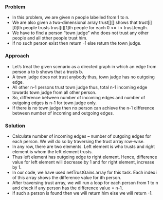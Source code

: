 ### Problem

- In this problem, we are given n people labelled from 1 to n. 
- We are also given a two-dimensional array trust[][] shows that trust[i][0]th people trusts trust[i][1]th people for each 0 <= i < trust.length.
- We have to find a person “town judge” who does not trust any other people and all other people trust him. 
- If no such person exist then return -1 else return the town judge.

### Approach

- Let’s treat the given scenario as a directed graph in which an edge from person a to b shows that a trusts b.
- A town judge does not trust anybody thus, town judge has no outgoing edge.
- All other n-1 persons trust town judge thus, total n-1 incoming edge towards town judge from all other person.
- So, difference between number of incoming edges and number of outgoing edges is n-1 for town judge only.
- If there is no town judge then no person can achieve the n-1 difference between number of incoming and outgoing edges.

### Solution

- Calculate number of incoming edges – number of outgoing edges for each person. We will do so by traversing the trust array row-wise.
- In any row, there are two elements. Left element is who trusts and right element is whom the left element trusts.
- Thus left element has outgoing edge to right element. Hence, difference value for left element will decrease by 1 and for right element, increase by 1.
- In our code, we have used netTrustGains array for this task. Each index i of this array shows the difference value for ith person.
- After traversing trust array, we will run a loop for each person from 1 to n and check if any person has the difference value = n-1.
- If such a person is found then we will return him else we will return -1.